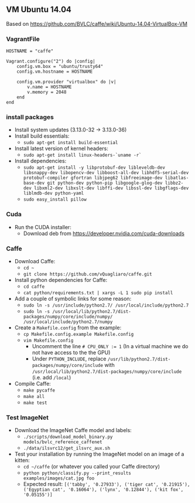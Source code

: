 ## VM Ubuntu 14.04

Based on https://github.com/BVLC/caffe/wiki/Ubuntu-14.04-VirtualBox-VM

### VagrantFile
```shell  
HOSTNAME = "caffe"
 
Vagrant.configure("2") do |config|
    config.vm.box = "ubuntu/trusty64"
    config.vm.hostname = HOSTNAME
 
    config.vm.provider "virtualbox" do |v|
        v.name = HOSTNAME
        v.memory = 2048
    end
end
```

### install packages
* Install system updates (3.13.0-32 -> 3.13.0-36)
* Install build essentials:
  * `sudo apt-get install build-essential`
* Install latest version of kernel headers:
  * ``sudo apt-get install linux-headers-`uname -r` ``
* Install dependencies:
  * `sudo apt-get install -y libprotobuf-dev libleveldb-dev libsnappy-dev libopencv-dev libboost-all-dev libhdf5-serial-dev protobuf-compiler gfortran libjpeg62 libfreeimage-dev libatlas-base-dev git python-dev python-pip libgoogle-glog-dev libbz2-dev libxml2-dev libxslt-dev libffi-dev libssl-dev libgflags-dev liblmdb-dev python-yaml`
  * `sudo easy_install pillow`

### Cuda 
* Run the CUDA installer:
  * Download deb from https://developer.nvidia.com/cuda-downloads

### Caffe
* Download Caffe:
  * `cd ~`
  * `git clone https://github.com/vQuagliaro/caffe.git`
* Install python dependencies for Caffe:
  * `cd caffe`
  * `cat python/requirements.txt | xargs -L 1 sudo pip install`
* Add a couple of symbolic links for some reason:
  * `sudo ln -s /usr/include/python2.7/ /usr/local/include/python2.7`
  * `sudo ln -s /usr/local/lib/python2.7/dist-packages/numpy/core/include/numpy/ /usr/local/include/python2.7/numpy`
* Create a `Makefile.config` from the example:
  * `cp Makefile.config.example Makefile.config`
  * `vim Makefile.config`  
    * Uncomment the line `# CPU_ONLY := 1`  (In a virtual machine we do not have access to the the GPU)  
    * Under `PYTHON_INCLUDE`, replace `/usr/lib/python2.7/dist-packages/numpy/core/include` with `/usr/local/lib/python2.7/dist-packages/numpy/core/include` (i.e. add `/local`)  
* Compile Caffe:  
  * `make pycaffe`  
  * `make all`  
  * `make test`  
  
### Test ImageNet
* Download the ImageNet Caffe model and labels:
  * `./scripts/download_model_binary.py models/bvlc_reference_caffenet`
  * `./data/ilsvrc12/get_ilsvrc_aux.sh`
* Test your installation by running the ImageNet model on an image of a kitten:
  * `cd ~/caffe` (or whatever you called your Caffe directory)
  * `python python/classify.py --print_results examples/images/cat.jpg foo`
  * Expected result: `[('tabby', '0.27933'), ('tiger cat', '0.21915'), ('Egyptian cat', '0.16064'), ('lynx', '0.12844'), ('kit fox', '0.05155')]`
